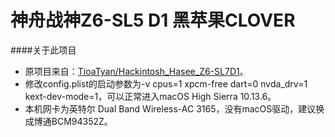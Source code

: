 神舟战神Z6-SL5 D1 黑苹果CLOVER
=======================

####关于此项目
- 原项目来自：[TioaTyan/Hackintosh_Hasee_Z6-SL7D1](https://github.com/TioaTyan/Hackintosh_Hasee_Z6-SL7D1)。
- 修改config.plist的启动参数为-v cpus=1 xpcm-free dart=0 nvda_drv=1 kext-dev-mode=1，可以正常进入macOS High Sierra 10.13.6。
- 本机网卡为英特尔 Dual Band Wireless-AC 3165，没有macOS驱动，建议换成博通BCM94352Z。
